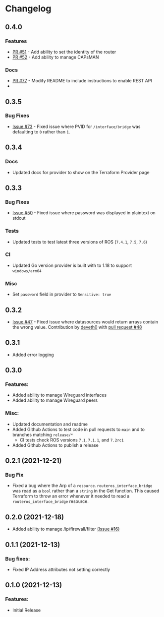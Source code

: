 # Changelog

## 0.4.0

### Features
- [PR #51](https://github.com/GNewbury1/terraform-provider-routeros/pull/51) - Add ability to set the identity of the router
- [PR #52](https://github.com/GNewbury1/terraform-provider-routeros/pull/52) - Add ability to manage CAPsMAN

### Docs
- [PR #77](https://github.com/GNewbury1/terraform-provider-routeros/pull/77) - Modify README to include instructions to enable REST API
- 

## 0.3.5

### Bug Fixes
- [Issue #73](https://github.com/GNewbury1/terraform-provider-routeros/issues/73) - Fixed issue where PVID for `/interface/bridge` was defaulting to `0` rather than `1`.

## 0.3.4

### Docs
- Updated docs for provider to show on the Terraform Provider page


## 0.3.3

### Bug Fixes
- [Issue #50](https://github.com/GNewbury1/terraform-provider-routeros/issues/50) - Fixed issue where password was displayed in plaintext on stdout

### Tests
- Updated tests to test latest three versions of ROS (`7.4.1`, `7.5`, `7.6`)

### CI
- Updated Go version provider is built with to 1.18 to support `windows/arm64`

### Misc
- Set `password` field in provider to `Sensitive: true`

## 0.3.2
- [Issue #47](https://github.com/GNewbury1/terraform-provider-routeros/issues/47) - Fixed issue where datasources would return arrays contain the wrong value. Contribution by [deveth0](https://github.com/deveth0/) with [pull request #48](https://github.com/GNewbury1/terraform-provider-routeros/pull/48)

## 0.3.1
- Added error logging

## 0.3.0 
### Features:
- Added ability to manage Wireguard interfaces
- Added ability to manage Wireguard peers

### Misc:
- Updated documentation and readme
- Added Github Actions to test code in pull requests to `main` and to branches matching `release/*`
    - CI tests check ROS versions `7.1`, `7.1.1`, and `7.2rc1`
- Added Github Actions to publish a release

## 0.2.1 (2021-12-21)
### Bug Fix
- Fixed a bug where the Arp of a `resource.routeros_interface_bridge` was read as a `bool` rather than a `string` in the Get function. This caused Terraform to throw an error whenever it needed to read a `routeros_interface_bridge` resource.

## 0.2.0 (2021-12-18)
- Added ability to manage /ip/firewall/filter [(Issue #16)](https://github.com/GNewbury1/terraform-provider-routeros/issues/16)

## 0.1.1 (2021-12-13)
### Bug fixes:
- Fixed IP Address attributes not setting correctly

## 0.1.0 (2021-12-13)
### Features:
- Initial Release
